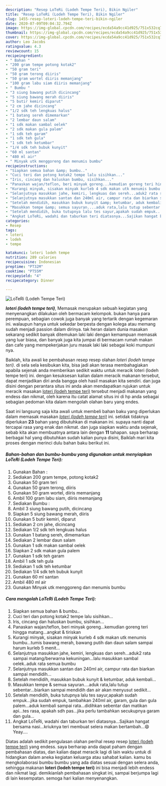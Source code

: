 ```yaml
---
description: "Resep LoTeRi (Lodeh Tempe Teri), Bikin Ngiler"
title: "Resep LoTeRi (Lodeh Tempe Teri), Bikin Ngiler"
slug: 1455-resep-loteri-lodeh-tempe-teri-bikin-ngiler
date: 2020-07-09T09:04:32.794Z
image: https://img-global.cpcdn.com/recipes/ecda54a9cc41d925/751x532cq70/loteri-lodeh-tempe-teri-foto-resep-utama.jpg
thumbnail: https://img-global.cpcdn.com/recipes/ecda54a9cc41d925/751x532cq70/loteri-lodeh-tempe-teri-foto-resep-utama.jpg
cover: https://img-global.cpcdn.com/recipes/ecda54a9cc41d925/751x532cq70/loteri-lodeh-tempe-teri-foto-resep-utama.jpg
author: Leo Jacobs
ratingvalue: 4.3
reviewcount: 15
recipeingredient:
- " Bahan "
- "200 gram tempe potong kotak2"
- "50 gram teri"
- "50 gram terong diiris"
- "50 gram wortel diiris memanjang"
- "100 gram labu siam diiris memanjang"
- " Bumbu "
- "3 siung bawang putih dicincang"
- "5 siung bawang merah diiris"
- "5 butir kemiri diparut"
- "2 cm jahe dicincang"
- "1/2 sdk teh lengkuas halus"
- "1 batang sereh dimemarkan"
- "2 lembar daun salam"
- "1 sdk makan sambal oelek"
- "2 sdk makan gula palem"
- "1 sdk teh garam"
- "1 sdk teh gula"
- "1 sdk teh ketumbar"
- "1/4 sdk teh bubuk kunyit"
- "60 ml santan"
- "480 ml air"
- " Minyak utk menggoreng dan menumis bumbu"
recipeinstructions:
- "Siapkan semua bahan &amp; bumbu.."
- "Cuci teri dan potong kotak2 tempe lalu sisihkan..."
- "Iris, cincang dan haluskan bumbu, sisihkan..."
- "Panaskan wajan/teflon, beri minyak goreng...kemudian goreng teri hingga matang...angkat &amp; tiriskan"
- "Kurangi minyak, sisakan minyak kurleb 4 sdk makan utk menumis bumbu...tumis bawang merah, bawang putih dan daun salam sampai harum kurleb 5 menit..."
- "Selanjutnya masukkan jahe, kemiri, lengkuas dan sereh...aduk2 rata sampai matang/berwarna kekuningan...lalu masukkan sambal oelek..aduk rata semua bumbu"
- "Selanjutnya masukkan santan dan 240ml air, campur rata dan biarkan sampai mendidih..."
- "Setelah mendidih, masukkan bubuk kunyit &amp; ketumbar, aduk kembali..."
- "Masukkan tempe &amp; semua sayuran....aduk rata,lalu tutup sebentar...biarkan sampai mendidih dan air akan menyusut sedikit..."
- "Setelah mendidih, buka tutupnya lalu tes sayur,apakah sudah empuk...jika sudah empuk, tambahkan 240ml air, garam, gula dan gula palem...aduk kembali sampai rata...didihkan sebentar dan matikan api...tes rasa, apakah sdh pas...jika perlu tambahkan secukupnya garam dan gula..."
- "Angkat LoTeRi, wadahi dan taburkan teri diatasnya...Sajikan hangat bersama nasi...kriuknya teri membuat selera makan bertambah...😄 Yeay...."
categories:
- Resep
tags:
- loteri
- lodeh
- tempe

katakunci: loteri lodeh tempe 
nutrition: 289 calories
recipecuisine: Indonesian
preptime: "PT32M"
cooktime: "PT55M"
recipeyield: "4"
recipecategory: Dinner

---
```



![LoTeRi (Lodeh Tempe Teri)](https://img-global.cpcdn.com/recipes/ecda54a9cc41d925/751x532cq70/loteri-lodeh-tempe-teri-foto-resep-utama.jpg)

<b><i>loteri (lodeh tempe teri)</i></b>, Memasak merupakan sebuah kegiatan yang menyenangkan dilakukan oleh bermacam kelompok. bukan hanya para perempuan, sebagian cowok juga banyak yang tertarik dengan kegemaran ini. walaupun hanya untuk sekedar berpesta dengan kolega atau memang sudah menjadi passion dalam dirinya. tak heran dalam dunia masakan sekarang sedikit banyak ditemukan laki laki dengan kemampuan memasak yang luar biasa, dan banyak juga kita jumpai di bermacam rumah makan dan cafe yang mempekerjakan juru masak laki laki sebagai koki mumpuni nya.

Baiklah, kita awali ke pembahasan resep resep olahan <i>loteri (lodeh tempe teri)</i>. di sela sela kesibukan kita, bisa jadi akan terasa membahagiakan apabila sejenak anda memberikan sedikit waktu untuk meracik loteri (lodeh tempe teri) ini. dengan kesuksesan kalian dalam meracik makanan tersebut, dapat menjadikan diri anda bangga oleh hasil masakan kita sendiri. dan juga disini dengan perantara situs ini anda akan mendapatkan rujukan untuk meracik masakan <u>loteri (lodeh tempe teri)</u> tersebut menjadi makanan yang endess dan nikmat, oleh karena itu catat alamat situs ini di hp anda sebagai sebagian pedoman kita dalam mengolah olahan baru yang endes.




Saat ini langsung saja kita awali untuk membeli bahan baku yang diperlukan dalam memasak masakan <u><i>loteri (lodeh tempe teri)</i></u> ini. setidak tidaknya diperlukan <b>23</b> bahan yang dibutuhkan di makanan ini. supaya nanti dapat tercapai rasa yang enak dan nikmat. dan juga siapkan waktu anda sejenak, sebab kita akan membuatnya antara lain dengan <b>11</b> tahapan. saya berharap berbagai hal yang dibutuhkan sudah kalian punya disini, Baiklah mari kita proses dengan merinci dulu bahan baku berikut ini.

<!--inarticleads1-->

##### Bahan-bahan dan bumbu-bumbu yang digunakan untuk menyiapkan LoTeRi (Lodeh Tempe Teri):

1. Gunakan  Bahan :
1. Sediakan 200 gram tempe, potong kotak2
1. Gunakan 50 gram teri
1. Gunakan 50 gram terong, diiris
1. Gunakan 50 gram wortel, diiris memanjang
1. Ambil 100 gram labu siam, diiris memanjang
1. Sediakan  Bumbu :
1. Ambil 3 siung bawang putih, dicincang
1. Siapkan 5 siung bawang merah, diiris
1. Gunakan 5 butir kemiri, diparut
1. Sediakan 2 cm jahe, dicincang
1. Sediakan 1/2 sdk teh lengkuas halus
1. Gunakan 1 batang sereh, dimemarkan
1. Sediakan 2 lembar daun salam
1. Gunakan 1 sdk makan sambal oelek
1. Siapkan 2 sdk makan gula palem
1. Gunakan 1 sdk teh garam
1. Ambil 1 sdk teh gula
1. Sediakan 1 sdk teh ketumbar
1. Sediakan 1/4 sdk teh bubuk kunyit
1. Gunakan 60 ml santan
1. Ambil 480 ml air
1. Gunakan  Minyak utk menggoreng dan menumis bumbu




<!--inarticleads2-->

##### Cara mengolah LoTeRi (Lodeh Tempe Teri):

1. Siapkan semua bahan &amp; bumbu..
1. Cuci teri dan potong kotak2 tempe lalu sisihkan...
1. Iris, cincang dan haluskan bumbu, sisihkan...
1. Panaskan wajan/teflon, beri minyak goreng...kemudian goreng teri hingga matang...angkat &amp; tiriskan
1. Kurangi minyak, sisakan minyak kurleb 4 sdk makan utk menumis bumbu...tumis bawang merah, bawang putih dan daun salam sampai harum kurleb 5 menit...
1. Selanjutnya masukkan jahe, kemiri, lengkuas dan sereh...aduk2 rata sampai matang/berwarna kekuningan...lalu masukkan sambal oelek..aduk rata semua bumbu
1. Selanjutnya masukkan santan dan 240ml air, campur rata dan biarkan sampai mendidih...
1. Setelah mendidih, masukkan bubuk kunyit &amp; ketumbar, aduk kembali...
1. Masukkan tempe &amp; semua sayuran....aduk rata,lalu tutup sebentar...biarkan sampai mendidih dan air akan menyusut sedikit...
1. Setelah mendidih, buka tutupnya lalu tes sayur,apakah sudah empuk...jika sudah empuk, tambahkan 240ml air, garam, gula dan gula palem...aduk kembali sampai rata...didihkan sebentar dan matikan api...tes rasa, apakah sdh pas...jika perlu tambahkan secukupnya garam dan gula...
1. Angkat LoTeRi, wadahi dan taburkan teri diatasnya...Sajikan hangat bersama nasi...kriuknya teri membuat selera makan bertambah...😄 Yeay....




Diatas adalah sedikit pengulasan olahan perihal resep resep <u>loteri (lodeh tempe teri)</u> yang endess. saya berharap anda dapat paham dengan pembahasan diatas, dan kalian dapat meracik lagi di lain waktu untuk di hidangkan dalam aneka kegiatan keluarga atau sahabat kalian. kamu bs mengkolaborasi bumbu bumbu yang ada diatas sesuai dengan selera anda, sehingga makanan <b>loteri (lodeh tempe teri)</b> ini bisa menjadi lebih endess dan nikmat lagi. demikianlah pembahasan singkat ini, sampai berjumpa lagi di lain kesempatan. semoga hari kalian menyenangkan.
